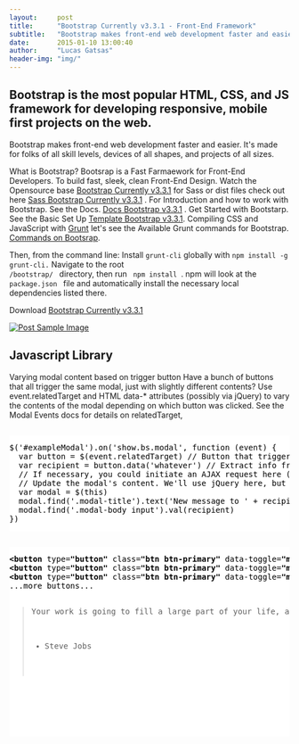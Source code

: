 ```yaml
---
layout:     post
title:      "Bootstrap Currently v3.3.1 - Front-End Framework"
subtitle:   "Bootstrap makes front-end web development faster and easier."
date:       2015-01-10 13:00:40
author:     "Lucas Gatsas"
header-img: "img/"
---
```

<h2 class="section-heading">Bootstrap is the most popular HTML, CSS, and JS framework for developing responsive, mobile first projects on the web.</h2>


<p>Bootstrap makes front-end web development faster and easier. It's made for folks of all skill levels, devices of all shapes, and projects of all sizes. </p>

What is Bootstrap? Bootsrap is a Fast Farmaework for Front-End Developers. To build fast, sleek, clean Front-End Design. Watch the Opensource base [Bootstrap Currently v3.3.1](http://getbootstrap.com/getting-started/) for Sass or dist files check out here [Sass Bootstrap Currently v3.3.1](http://github.com/twbs/bootstrap-sass/archive/v3.3.1.tar.gz/) . For Introduction and how to work with Bootstrap. See the Docs. [Docs Bootstrap v3.3.1](http://getbootstrap.com/getting-started/#whats-included) . Get Started with Bootstarp. See the Basic Set Up [Template Bootstrap v3.3.1](http://getbootstrap.com/getting-started/#template). Compiling CSS and JavaScript with 
[Grunt](https://gruntjs.com/Grunt/) 
let's see the Available Grunt commands for Bootstrap. [Commands on Bootsrap](http://getbootstrap.com/getting-started/#grunt).

Then, from the command line:
Install <code>grunt-cli</code> globally with <code>npm install -g grunt-cli.</code>
Navigate to the root <code> /bootstrap/ </code> directory, then run <code> npm install </code>. npm will look at the <code> package.json </code> file and automatically install the necessary local dependencies listed there.   



Download
[Bootstrap Currently v3.3.1](http://getbootstrap.com/)

<style>
header.intro-header {
background: #6f5499;
}
</style>


<a href="#">
    <img src="{{ site.baseurl }}/img/bootstrap-wordpress-themes.jpg" alt="Post Sample Image">
</a>



<!--
<a href="#">
    <img src="{{ site.baseurl }}/img/gitlist.io.png" alt="Post Sample Image">
</a> -->

<h2 class="section-heading">Javascript Library</h2>

<p>
Varying modal content based on trigger button
Have a bunch of buttons that all trigger the same modal, just with slightly different contents? Use event.relatedTarget and HTML data-* attributes (possibly via jQuery) to vary the contents of the modal depending on which button was clicked. See the Modal Events docs for details on relatedTarget, </p>

<div style="overflow:auto; height=200; width=100%;">
<pre style="color:black;background:white;"><pre>$('#exampleModal').on('show.bs.modal', function (event) {
  var button = $(event.relatedTarget) // Button that triggered the modal
  var recipient = button.data('whatever') // Extract info from data-* attributes
  // If necessary, you could initiate an AJAX request here (and then do the updating in a callback).
  // Update the modal's content. We'll use jQuery here, but you could use a data binding library or other methods instead.
  var modal = $(this)
  modal.find('.modal-title').text('New message to ' + recipient)
  modal.find('.modal-body input').val(recipient)
})
</pre></pre></div>

<div style="overflow:auto; height=200; width=100%;">
<pre style="color:black;background:white;"><pre><b>&lt;</b><b>button</b> type<i>=</i><b>"button"</b> class<i>=</i><b>"btn btn-primary"</b> data-toggle<i>=</i><b>"modal"</b> data-target<i>=</i><b>"#exampleModal"</b> data-whatever<i>=</i><b>"@lucasgatsas"</b><b>&gt;</b>Open modal for @lucasgatsas<b>&lt;/</b><b>button</b><b>&gt;</b>
<b>&lt;</b><b>button</b> type<i>=</i><b>"button"</b> class<i>=</i><b>"btn btn-primary"</b> data-toggle<i>=</i><b>"modal"</b> data-target<i>=</i><b>"#exampleModal"</b> data-whatever<i>=</i><b>"@lucasgatsas"</b><b>&gt;</b>Open modal for @lucasgatsas<b>&lt;/</b><b>button</b><b>&gt;</b>
<b>&lt;</b><b>button</b> type<i>=</i><b>"button"</b> class<i>=</i><b>"btn btn-primary"</b> data-toggle<i>=</i><b>"modal"</b> data-target<i>=</i><b>"#exampleModal"</b> data-whatever<i>=</i><b>"@twbootstrap"</b><b>&gt;</b>Open modal for @twbootstrap<b>&lt;/</b><b>button</b><b>&gt;</b>
...more buttons...





<blockquote>Your work is going to fill a large part of your life, and the only way to be truly satisfied is to do what you believe is great work. And the only way to do great work is to love what you do. If you haven't found it yet, keep looking. Don't settle. As with all matters of the heart, you'll know when you find it.

- Steve Jobs

</blockquote>


<!-- 
<a href="#">
    <img src="{{ site.baseurl }}/img/jekyllthemewhite.png" alt="Post Sample Image">
</a> 



 -->



